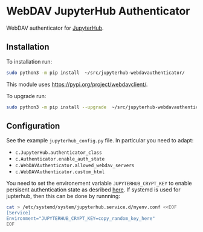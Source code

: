 # WebDAV JupyterHub Authenticator

WebDAV authenticator for [JupyterHub](http://github.com/jupyter/jupyterhub/).

## Installation ##

To installation run:

```bash
sudo python3 -m pip install  ~/src/jupyterhub-webdavauthenticator/
```

This module uses https://pypi.org/project/webdavclient/.

To upgrade run:

```bash
sudo python3 -m pip install --upgrade  ~/src/jupyterhub-webdavauthenticator/
```

## Configuration

See the example `jupyterhub_config.py` file. In particular you need to adapt:

* `c.JupyterHub.authenticator_class`
* `c.Authenticator.enable_auth_state`
* `c.WebDAVAuthenticator.allowed_webdav_servers`
* `c.WebDAVAuthenticator.custom_html`

You need to set the environement variable `JUPYTERHUB_CRYPT_KEY` to enable persisent authentication state as desribed [here](https://jupyterhub.readthedocs.io/en/stable/reference/authenticators.html).
If systemd is used for jupterhub, then this can be done by runnning:

```bash
cat > /etc/systemd/system/jupyterhub.service.d/myenv.conf <<EOF
[Service]
Environment="JUPYTERHUB_CRYPT_KEY=copy_random_key_here"
EOF
```

